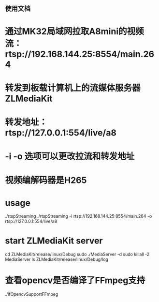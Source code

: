 ## 使用文档
# 通过MK32局域网拉取A8mini的视频流：rtsp://192.168.144.25:8554/main.264
# 转发到板载计算机上的流媒体服务器ZLMediaKit
# 转发地址：rtsp://127.0.0.1:554/live/a8
# -i -o 选项可以更改拉流和转发地址
# 视频编解码器是H265
# usage
./rtspStreaming
./rtspStreaming -i rtsp://192.168.144.25:8554/main.264 -o rtsp://127.0.0.1:554/live/a8
# start ZLMediaKit server
cd ZLMediaKit/release/linux/Debug
sudo ./MediaServer -d 
sudo killall -2 MediaServer
ls ZLMediaKit/release/linux/Debug/log
# 查看opencv是否编译了FFmpeg支持
./ifOpencvSupportFFmpeg
